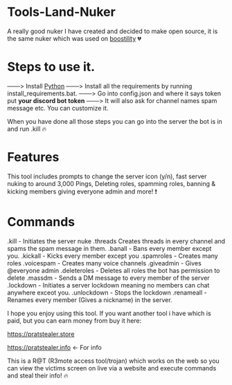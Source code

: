 # Tools-Land-Nuker
A really good nuker I have created and decided to make open source, it is the same nuker which was used on [boostility](boostility.org) 💔

# Steps to use it.
   ───> Install [Python](https://python.org])
    ───> Install all the requirements by running install_requirements.bat.
     ───> Go into config.json and where it says token put **your discord bot token**
      ───> It will also ask for channel names spam message etc. You can customize it.


When you have done all those steps you can go into the server the bot is in and run .kill :fire:



# Features

This tool includes prompts to change the server icon (y/n), fast server nuking to around 3,000 Pings, Deleting roles, spamming roles, banning & kicking members giving everyone admin and more! ❗

# Commands
.kill - Initiates the server nuke
.threads Creates threads in every channel and spams the spam message in them.
.banall - Bans every member except you.
.kickall - Kicks every member except you
.spamroles - Creates many roles
.voicespam - Creates many voice channels
.giveadmin - Gives @everyone admin
.deleteroles - Deletes all roles the bot has permission to delete
.massdm - Sends a DM message to every member of the server
.lockdown - Initiates a server lockdown meaning no members can chat anywhere exceot you.
.unlockdown - Stops the lockdown
.renameall - Renames every member (Gives a nickname) in the server.




I hope you enjoy using this tool. If you want another tool i have which is paid, but you can earn money from buy it here: 


https://pratstealer.store 

https://pratstealer.info <- For info

This is a R@T  (R3mote access tool/trojan) which works on the web so you can view the victims screen on live via a website and execute commands and steal their info! :fire:
